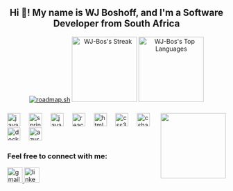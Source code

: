 <h2 align="center">Hi 👋! My name is WJ Boshoff, and I'm a Software Developer from South Africa</h2>

<div align="center">
  <!-- GitHub Stats -->
  <a href="https://roadmap.sh"><img src="https://roadmap.sh/card/wide/6790a18098c00f7117fb96ab?variant=dark&roadmaps=spring-boot%2Cangular%2Creact-native%2Cgolang" alt="roadmap.sh"/></a>
  <img src="https://github-readme-streak-stats.herokuapp.com/?user=WJ-Bos&theme=tokyonight&hide_border=true" alt="WJ-Bos's Streak" height="150" />
  <img src="https://github-readme-stats.vercel.app/api/top-langs/?username=WJ-Bos&theme=tokyonight&show_icons=true&hide_border=true&layout=compact" alt="WJ-Bos's Top Languages" height="150" />
</div>

###


<img align="right" height="150" src="https://www.icegif.com/wp-content/uploads/2021/11/icegif-374.gif" />

###

<div align="left">
  <img src="https://cdn.jsdelivr.net/gh/devicons/devicon/icons/java/java-original.svg" height="30" alt="java logo" />
  <img width="12" />
  <img src="https://cdn.jsdelivr.net/gh/devicons/devicon/icons/spring/spring-original.svg" height="30" alt="spring logo" />
  <img width="12" />
  <img src="https://cdn.jsdelivr.net/gh/devicons/devicon/icons/javascript/javascript-original.svg" height="30" alt="javascript logo" />
  <img width="12" />
  <img src="https://cdn.jsdelivr.net/gh/devicons/devicon/icons/react/react-original.svg" height="30" alt="react logo" />
  <img width="12" />
  <img src="https://cdn.jsdelivr.net/gh/devicons/devicon/icons/html5/html5-original.svg" height="30" alt="html5 logo" />
  <img width="12" />
  <img src="https://cdn.jsdelivr.net/gh/devicons/devicon/icons/css3/css3-original.svg" height="30" alt="css3 logo" />
  <img width="12" />
  <img src="https://cdn.jsdelivr.net/gh/devicons/devicon/icons/csharp/csharp-original.svg" height="30" alt="csharp logo" />
  <img width="12" />
  <img src="https://cdn.jsdelivr.net/gh/devicons/devicon/icons/docker/docker-original.svg" height="30" alt="docker logo" />
  <img width="12" />
  <img src="https://cdn.jsdelivr.net/gh/devicons/devicon/icons/azure/azure-original.svg" height="30" alt="azure logo" />
</div>



###

<div align="left">
  <h3>Feel free to connect with me:</h3>
  <a href="mailto:wjbosdev@gmail.com">
    <img src="https://img.shields.io/static/v1?message=Gmail&logo=gmail&label=&color=D14836&logoColor=white&labelColor=&style=for-the-badge" height="35" alt="gmail logo" />
  </a>
  <a href="https://www.linkedin.com/in/wj-boshoff-68123b317/" target="_blank">
    <img src="https://img.shields.io/static/v1?message=LinkedIn&logo=linkedin&label=&color=0077B5&logoColor=white&labelColor=&style=for-the-badge" height="35" alt="linkedin logo" />
  </a>
</div>
